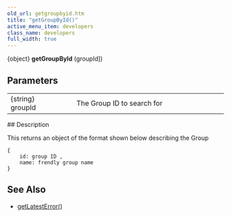 ```yaml
---
old_url: getgroupbyid.htm
title: "getGroupById()"
active_menu_item: developers
class_name: developers
full_width: true
---
```



{object} **getGroupById** (groupId])

## Parameters

<table>
<tr>
<td width="183">
{string} groupId

</td>
<td width="15">
</td>
<td width="682">
The Group ID to search for

</td>
</tr>
</table>
## Description

This returns an object of the format shown below describing the Group

    {
        id: group ID , 
        name: frendly group name
    }
   

## See Also

 - [getLatestError()](/developers/documentation/scripting-apis/server-side-api/ssj-object/miscellaneous/getlatesterror)

